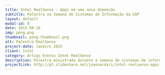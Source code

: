 ```yaml
---
title: Intel RealSense - Apps em uma nova dimensão
subtitle: Palestra na Semana de Sistemas de Informação da USP
layout: default
modal-id: 8
date: 2015-08-18
img: pong.png
thumbnail: pong-thumbnail.png
alt: Palestra RealSense 
project-date: Janeiro 2015
client: Intel
category: Artigo Evento Intel RealSense
description: Palestra ministrada durante a semana de sistemas de informação da USP. Pude explicar sobre as principais funcionalidades da camera e SDK Intel RealSense. 103 pessoas presentes.
projectLink: http://pt.slideshare.net/joaonardari/intel-realsense-apps-em-uma-nova-dimenso
---
```

